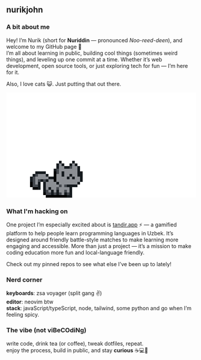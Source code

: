 ## nurikjohn

### A bit about me

Hey! I’m Nurik (short for **Nuriddin** — pronounced *Noo-reed-deen*), and welcome to my GitHub page 👋  
I’m all about learning in public, building cool things (sometimes weird things), and leveling up one commit at a time. Whether it’s web development, open source tools, or just exploring tech for fun — I’m here for it.

Also, I love cats 😺. Just putting that out there.

![jumping cat](./cat.gif)

### What I'm hacking on

One project I’m especially excited about is [tandir.app](http://tandir.app) ⚡ — a gamified platform to help people learn programming languages in Uzbek. It’s designed around friendly battle-style matches to make learning more engaging and accessible. More than just a project — it’s a mission to make coding education more fun and local-language friendly.

Check out my pinned repos to see what else I’ve been up to lately!

### Nerd corner

**keyboards**: zsa voyager (split gang ✌️)  
**editor**: neovim btw  
**stack**: javaScript/typeScript, node, tailwind, some python and go when I’m feeling spicy.

### The vibe (not viBeCOdiNg)

write code, drink tea (or coffee), tweak dotfiles, repeat.  
enjoy the process, build in public, and stay **curious** ☕💻🌌
